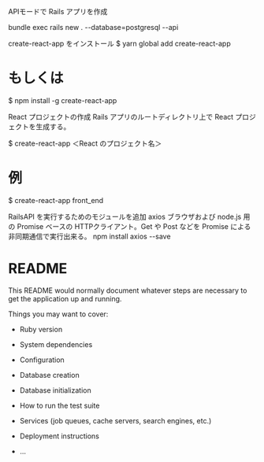 APIモードで Rails アプリを作成

bundle exec rails new . --database=postgresql --api


create-react-app をインストール
$ yarn global add create-react-app

# もしくは
$ npm install -g create-react-app


React プロジェクトの作成
Rails アプリのルートディレクトリ上で React プロジェクトを生成する。

$ create-react-app ＜React のプロジェクト名＞

# 例
$ create-react-app front_end

RailsAPI を実行するためのモジュールを追加
axios
ブラウザおよび node.js 用の Promise ベースの HTTPクライアント。Get や Post などを Promise による非同期通信で実行出来る。
npm install axios --save


# README

This README would normally document whatever steps are necessary to get the
application up and running.

Things you may want to cover:

* Ruby version

* System dependencies

* Configuration

* Database creation

* Database initialization

* How to run the test suite

* Services (job queues, cache servers, search engines, etc.)

* Deployment instructions

* ...
